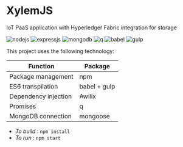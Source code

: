 # XylemJS
IoT PaaS application with Hyperledger Fabric integration for storage

![nodejs](https://nodeblog.files.wordpress.com/2011/07/nodejs.png) ![expressjs](https://i.cloudup.com/zfY6lL7eFa-3000x3000.png)
![mongodb](https://zdnet3.cbsistatic.com/hub/i/r/2017/10/19/58167892-60ef-4eec-a43a-3e5cda4a7ea5/resize/370xauto/44143a11635e1f75ab8ec36318aaa16d/mongo-db-logo.png) ![q](http://kriskowal.github.io/q/q.png)
![babel](http://www.programwitherik.com/content/images/2015/07/babel.png) ![gulp](https://cms-assets.tutsplus.com/uploads/users/45/posts/20903/preview_image/gulp-preview.png)

This project uses the following technology:

| Function | Package |
| -------- | ------- |
| Package management | npm |
| ES6 transpilation | babel + gulp |
| Dependency injection | Awilix |
| Promises | q |
| MongoDB connection | mongoose |

* _To build_ : `npm install`
* _To run_ : `npm start`